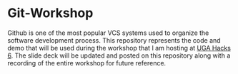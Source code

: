 # Git-Workshop

Github is one of the most popular VCS systems used to organize the software development process. This repository represents the code and demo that will be used during the workshop that I am hosting at [UGA Hacks 6](https://6.ugahacks.com). The slide deck will be updated and posted on this repository along with a recording of the entire workshop for future reference. 
